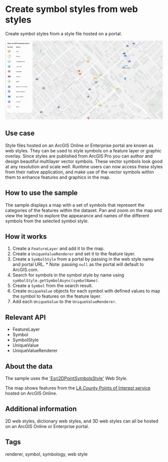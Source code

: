 # Create symbol styles from web styles

Create symbol styles from a style file hosted on a portal.

![Image of create symbol styles from web styles](CreateSymbolStylesFromWebStyles.png)

## Use case

Style files hosted on an ArcGIS Online or Enterprise portal are known as web styles. They can be used to style symbols on a feature layer or graphic overlay. Since styles are published from ArcGIS Pro you can author and design beautiful multilayer vector symbols. These vector symbols look good at any resolution and scale well. Runtime users can now access these styles from  their native application, and make use of the vector symbols within them to enhance features and graphics in the map.

## How to use the sample

The sample displays a map with a set of symbols that represent the categories of the features within the dataset. Pan and zoom on the map and view the legend to explore the appearance and names of the different symbols from the selected symbol style.

## How it works

1. Create a `FeatureLayer` and add it to the map.
2. Create a `UniqueValueRenderer` and set it to the feature layer.
3. Create a `SymbolStyle` from a portal by passing in the web style name and portal URL.
       * Note: passing `null` as the portal will default to ArcGIS.com.
4. Search for symbols in the symbol style by name using `symbolStyle.getSymbolAsync(symbolName)`.
5. Create a `Symbol` from the search result.
6. Create `UniqueValue` objects for each symbol with defined values to map the symbol to features on the feature layer.
7. Add each `UniqueValue` to the `UniqueValueRenderer`.

## Relevant API

* FeatureLayer
* Symbol
* SymbolStyle
* UniqueValue
* UniqueValueRenderer

## About the data

The sample uses the ['Esri2DPointSymbolsStyle'](https://developers.arcgis.com/javascript/latest/guide/esri-web-style-symbols-2d) Web Style.

The map shows features from the [LA County Points of Interest service](https://services.arcgis.com/V6ZHFr6zdgNZuVG0/arcgis/rest/services/LA_County_Points_of_Interest/FeatureServer/0) hosted on ArcGIS Online.

## Additional information

2D web styles, dictionary web styles, and 3D web styles can all be hosted on an ArcGIS Online or Enterprise portal.

## Tags

renderer, symbol, symbology, web style
